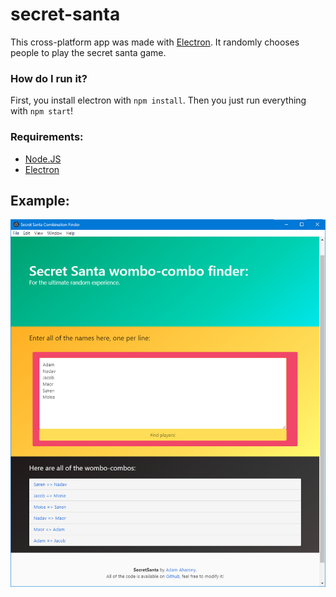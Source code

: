 # secret-santa

This cross-platform app was made with [Electron](https://electronjs.org).
It randomly chooses people to play the secret santa game.


### How do I run it?
First, you install electron with `npm install`.
Then you just run everything with `npm start`!


### Requirements:
  - [Node.JS](https://nodejs.org)
  - [Electron](https://electronjs.org)

## Example: 
![UI Example](/GUI/screenshot.png "UI Example")
